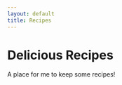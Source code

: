 ```yaml
---
layout: default
title: Recipes
---
```


# Delicious Recipes

A place for me to keep some recipes! 

